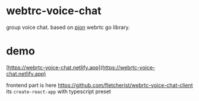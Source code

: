 # webtrc-voice-chat

group voice chat. based on [pion](https://github.com/pion/webrtc) webrtc go library.

# demo

[https://webrtc-voice-chat.netlify.app](https://webrtc-voice-chat.netlify.app)

frontend part is here https://github.com/fletcherist/webrtc-voice-chat-client its `create-react-app` with typescript preset
